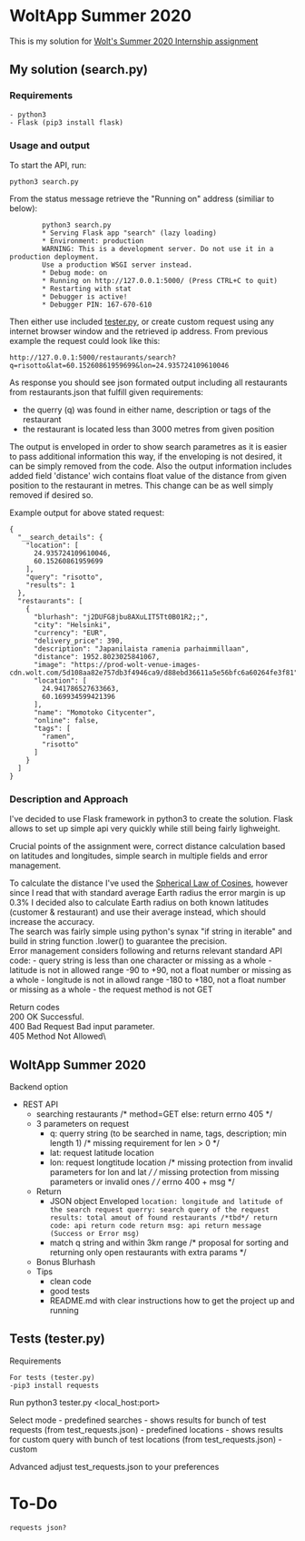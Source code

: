 # WoltApp Summer 2020

This is my solution for [Wolt's Summer 2020 Internship assignment](https://github.com/woltapp/summer2020)

## My solution (search.py)

### Requirements
	- python3
	- Flask (pip3 install flask)

### Usage and output

To start the API, run:
```
python3 search.py
```

From the status message retrieve the "Running on" address (similiar to below):
```
		python3 search.py
		* Serving Flask app "search" (lazy loading)
		* Environment: production
		WARNING: This is a development server. Do not use it in a production deployment.
		Use a production WSGI server instead.
		* Debug mode: on
		* Running on http://127.0.0.1:5000/ (Press CTRL+C to quit)
		* Restarting with stat
		* Debugger is active!
		* Debugger PIN: 167-670-610
```

Then either use included [tester.py](https://github.com/forfungg/woltapp2020#tests-testerpy), or create custom request using any internet browser window and the retrieved ip address. From previous example the request could look like this:
```
http://127.0.0.1:5000/restaurants/search?q=risotto&lat=60.15260861959699&lon=24.935724109610046
```

As response you should see json formated output including all restaurants from restaurants.json that fulfill given requirements:
- the querry (q) was found in either name, description or tags of the restaurant
- the restaurant is located less than 3000 metres from given position

The output is enveloped in order to show search parametres as it is easier to pass additional information this way, if the enveloping is not desired, it can be simply removed from the code. Also the output information includes added field 'distance' wich contains float value of the distance from given position to the restaurant in metres. This change can be as well simply removed if desired so.

Example output for above stated request:
```
{
  "__search_details": {
    "location": [
      24.935724109610046, 
      60.15260861959699
    ], 
    "query": "risotto", 
    "results": 1
  }, 
  "restaurants": [
    {
      "blurhash": "j2DUFG8jbu8AXuLIT5Tt0B01R2;;", 
      "city": "Helsinki", 
      "currency": "EUR", 
      "delivery_price": 390, 
      "description": "Japanilaista ramenia parhaimmillaan", 
      "distance": 1952.8023025841067, 
      "image": "https://prod-wolt-venue-images-cdn.wolt.com/5d108aa82e757db3f4946ca9/d88ebd36611a5e56bfc6a60264fe3f81", 
      "location": [
        24.941786527633663, 
        60.169934599421396
      ], 
      "name": "Momotoko Citycenter", 
      "online": false, 
      "tags": [
        "ramen", 
        "risotto"
      ]
    }
  ]
}
```

### Description and Approach

I've decided to use Flask framework in python3 to create the solution. Flask allows to set up simple api very quickly while still being fairly lighweight.

Crucial points of the assignment were, correct distance calculation based on latitudes and longitudes, simple search in multiple fields and error management.

To calculate the distance I've used the [Spherical Law of Cosines](https://en.wikipedia.org/wiki/Spherical_law_of_cosines), however since I read that with standard average Earth radius the error margin is up 0.3% I decided also to calculate Earth radius on both known latitudes (customer & restaurant) and use their average instead, which should increase the accuracy.\
The search was fairly simple using python's synax "if string in iterable" and build in string function .lower() to guarantee the precision.\
Error management considers following and returns relevant standard API code:
	- query string is less than one character or missing as a whole
	- latitude is not in allowed range -90 to +90, not a float number or missing as a whole
	- longitude is not in allowd range -180 to +180, not a float number or missing as a whole
	- the request method is not GET

Return codes\
200 OK	Successful.\
400 Bad Request	Bad input parameter.\
405 Method Not Allowed\

## WoltApp Summer 2020
Backend option
- REST API
	- searching restaurants
		/* method=GET else: return errno 405 */
	- 3 parameters on request
		- q: querry string (to be searched in name, tags, description; min length 1)
			/* missing requirement for len > 0 */
		- lat: request latitude location
		- lon: request longtitude location
			/* missing protection from invalid parameters for lon and lat */
		/* missing protection from missing parameters or invalid ones */
		/* errno 400 + msg */
	- Return
		- JSON object
			Enveloped
				```
					location: longitude and latitude of the search request
					querry: search query of the request
					results: total amout of found restaurants
					/*tbd*/
					return code: api return code
					return msg: api return message (Success or Error msg)
				```
		- match q string and within 3km range
			/* proposal for sorting and returning only open restaurants  with extra params */
	- Bonus Blurhash
	- Tips
		- clean code
		- good tests
		- README.md with clear instructions how to get the project up and running

## Tests (tester.py)
Requirements
	
	For tests (tester.py)
	-pip3 install requests

Run
	python3 tester.py <local_host:port>

Select mode
	- predefined searches
		- shows results for bunch of test requests (from test_requests.json)
	- predefined locations
		- shows results for custom query with bunch of test locations (from test_requests.json)
	- custom

Advanced
	adjust test_requests.json to your preferences
# To-Do
	requests json?